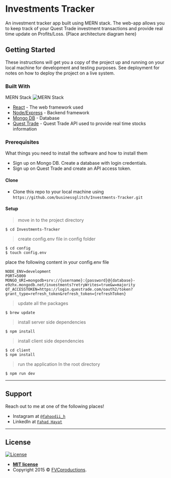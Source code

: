 # Investments Tracker
An investment tracker app built using MERN stack. The web-app allows you to keep track of your Quest Trade investment transactions and provide real time update on Profits/Loss.   {Place architecture diagram here}

## Getting Started

These instructions will get you a copy of the project up and running on your local machine for development and testing purposes. See deployment for notes on how to deploy the project on a live system.

### Built With
MERN Stack
![MERN Stack](https://mail.google.com/mail/?tab=im&authuser=0)

* [React](https://reactjs.org) - The web framework used
* [Node/Express](https://expressjs.com) - Backend framework
* [Mongo DB](https://www.mongodb.com) - Database
* [Quest Trade](https://www.questrade.com/home) - Quest Trade API used to provide real time stocks information


### Prerequisites
What things you need to install the software and how to install them

- Sign up on Mongo DB. Create a database with login credentials. 
- Sign up on Quest Trade and create an API access token. 

#### Clone

- Clone this repo to your local machine using `https://github.com/businessglitch/Investments-Tracker.git`

#### Setup
> move in to the project directory

```shell
$ cd Investments-Tracker
```

> create config.env file in config folder

```shell
$ cd config
$ touch config.env
```
place the following content in your config.env file
```
NODE_ENV=development
PORT=5000
MONGO_URI=mongodb+srv://{username}:{password}@{database}-e9zhx.mongodb.net/investments?retryWrites=true&w=majority
QT_ACCESSTOKEN=https://login.questrade.com/oauth2/token?grant_type=refresh_token&refresh_token={refreshToken}
```
> update all the packages

```shell
$ brew update
```

> install server side dependencies

```shell
$ npm install
```

> install client side dependencies

```shell
$ cd client
$ npm install
```

> run the application
In the root directory
```shell
$ npm run dev
```
---

## Support

Reach out to me at one of the following places!

- Instagram at <a href="https://www.instagram.com/fahoodii_h/" target="_blank">`@fahoodii_h`</a>
- LinkedIn at <a href="https://www.linkedin.com/in/fahdhayat/" target="_blank">`Fahad Hayat`</a>
---

## License

[![License](http://img.shields.io/:license-mit-blue.svg?style=flat-square)](http://badges.mit-license.org)

- **[MIT license](http://opensource.org/licenses/mit-license.php)**
- Copyright 2015 © <a href="http://fvcproductions.com" target="_blank">FVCproductions</a>.
